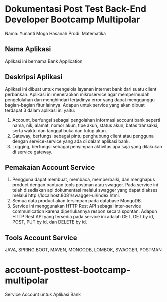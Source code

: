 # Dokumentasi Post Test Back-End Developer Bootcamp Multipolar

Nama: Yunanti Moga Hasanah
Prodi: Matematika

##  Nama Aplikasi
Aplikasi ini bernama Bank Application

## Deskripsi Aplikasi
Aplikasi ini dibuat untuk mengelola layanan internet bank dari suatu client perbankan. Aplikasi ini menerapkan mikroservice agar mempermudah pengelolahan dan menghindari terjadinya error yang dapat mengganggu bagian-bagian fitur lainnya. Adapun untuk service yang akan dibuat terdapat 3 dalam aplikasi ini yaitu:
1. Account, berfungsi sebagai pengolahan informasi account bank seperti nama, nik, alamat, nomor akun, tipe akun, status akun, batas transaksi, serta waktu dan tanggal buka dan tutup akun.
2. Gateway, berfungsi sebagai pintu penghubung client atau pengguna dengan service-service yang ada di dalam aplikasi bank.
3. Logging, berfungsi sebagai penyimpan aktivitas apa saja yang dilakukan di service gateway.

## Pemakaian Account Service
1. Pengguna dapat membuat, membaca, memperbaiki, dan menghapus product dengan bantuan tools postman atau swagger. Pada service ini telah disediakan api dokumentasi melalui swagger yang dapat diakses melalui http://localhost:8081/swagger-ui/index.html.
2. Semua data product akan tersimpan pada database MongoDB.
3. Service ini menggunakan HTTP Rest API sebagai inter-service communication karena diperlukannya respon secara spontan. Adapun HTTP Rest API yang tersedia pada service ini adalah GET, GET by id, POST, PUT by id, dan DELETE by id.

## Tools Account Service 
JAVA, SPRING BOOT, MAVEN, MONGODB, LOMBOK, SWAGGER, POSTMAN

# account-posttest-bootcamp-multipolar
Service Account untuk Aplikasi Bank
